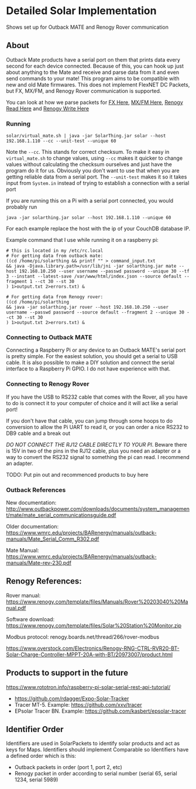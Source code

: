 # Detailed Solar Implementation
Shows set up for Outback MATE and Renogy Rover communication

## About
Outback Mate products have a serial port on them that prints data every second for each device connected.
Because of this, you can hook up just about anything to the Mate and receive and parse data from it and even send
commands to your mate! This program aims to be compatible with new and old Mate firmwares. This does not implement
FlexNET DC Packets, but FX, MX/FM, and Renogy Rover communication is supported.

You can look at how we parse packets for 
[FX Here](../src/main/java/me/retrodaredevil/solarthing/solar/outback/fx/FXStatusPackets.java),
[MX/FM Here](../src/main/java/me/retrodaredevil/solarthing/solar/outback/mx/MXStatusPackets.java),
[Renogy Read Here](../src/main/java/me/retrodaredevil/solarthing/solar/renogy/rover/RoverModbusRead.java) and
[Renogy Write Here](../src/main/java/me/retrodaredevil/solarthing/solar/renogy/rover/RoverModbusRead.java)

### Running
```
solar/virtual_mate.sh | java -jar SolarThing.jar solar --host 192.168.1.110 --cc --unit-test --unique 60
```
Note the `--cc`. This stands for correct checksum. To make it easy in `virtual_mate.sh` to change values, using `--cc`
makes it quicker to change values without calculating the checksum ourselves and just have the program do it for us.
Obviously you don't want to use that when you are getting reliable data from a serial port. The `--unit-test` makes
it so it takes input from `System.in` instead of trying to establish a connection with a serial port

If you are running this on a Pi with a serial port connected, you would probably run
```
java -jar solarthing.jar solar --host 192.168.1.110 --unique 60
```
For each example replace the host with the ip of your CouchDB database IP.

Example command that I use while running it on a raspberry pi:
```
# this is located in my /etc/rc.local
# For getting data from outback mate:
((cd /home/pi/solarthing && printf "" > command_input.txt 
&& java -Djava.library.path=/usr/lib/jni -jar solarthing.jar mate --host 192.168.10.250 --user username --passwd password --unique 30 --tf 3 --instant --latest-save /var/www/html/index.json --source default --fragment 1 --ct 30 --st 30
) 1>output.txt 2>errors.txt) &

# For getting data from Renogy rover:
((cd /home/pi/solarthing 
&& java -jar solarthing.jar rover --host 192.168.10.250 --user username --passwd password --source default --fragment 2 --unique 30 --ct 30 --st 30
) 1>output.txt 2>errors.txt) &
```

### Connecting to Outback MATE
Connecting a Raspberry Pi or any device to an Outback MATE's serial port is pretty simple. For the easiest solution,
you should get a serial to USB cable. It is also possible to make a DIY solution and connect the serial interface
to a Raspberry Pi GPIO. I do not have experience with that.

### Connecting to Renogy Rover
If you have the USB to RS232 cable that comes with the Rover, all you have to do is connect it to your computer of
choice and it will act like a serial port!


If you don't have that cable, you can jump through some hoops to do conversion to allow the Pi UART to read it, or you can order a nice RS232 to DB9 cable and a break out

*DO NOT CONNECT THE RJ12 CABLE DIRECTLY TO YOUR PI*. Beware there is 15V in two of the pins in the RJ12 cable, plus you need
an adapter or a way to convert the RS232 signal to something the pi can read. I recommend an adapter.

TODO: Put pin out and recommenced products to buy here

### Outback References
New documentation:
http://www.outbackpower.com/downloads/documents/system_management/mate/mate_serial_communicationsguide.pdf

Older documentation:
https://www.wmrc.edu/projects/BARenergy/manuals/outback-manuals/Mate_Serial_Comm_R302.pdf

Mate Manual:
https://www.wmrc.edu/projects/BARenergy/manuals/outback-manuals/Mate-rev-230.pdf


## Renogy References:
Rover manual: https://www.renogy.com/template/files/Manuals/Rover%20203040%20Manual.pdf

Software download: https://www.renogy.com/template/files/Solar%20Station%20Monitor.zip

Modbus protocol: renogy.boards.net/thread/266/rover-modbus



https://www.overstock.com/Electronics/Renogy-RNG-CTRL-RVR20-BT-Solar-Charge-Controller-MPPT-20A-with-BT/20973007/product.html

## Products to support in the future

https://www.rototron.info/raspberry-pi-solar-serial-rest-api-tutorial/
* https://github.com/rdagger/Expo-Solar-Tracker
* Tracer MT-5. Example: https://github.com/xxv/tracer
* EPsolar Tracer BN. Example: https://github.com/kasbert/epsolar-tracer

## Identifier Order
Identifiers are used in SolarPackets to identify solar products and act as keys for Maps. Identifiers should
implement Comparable<Identifier> so Identifiers have a defined order which is this:

* Outback packets in order (port 1, port 2, etc)
* Renogy packet in order according to serial number (serial 65, serial 1234, serial 5989)
